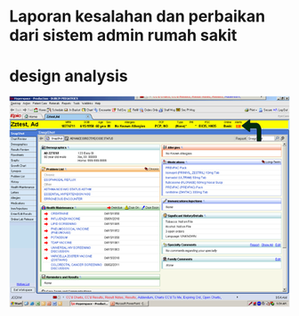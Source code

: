 # Laporan kesalahan dan perbaikan dari sistem admin rumah sakit
# design analysis
<img src = design/falseui.png>

